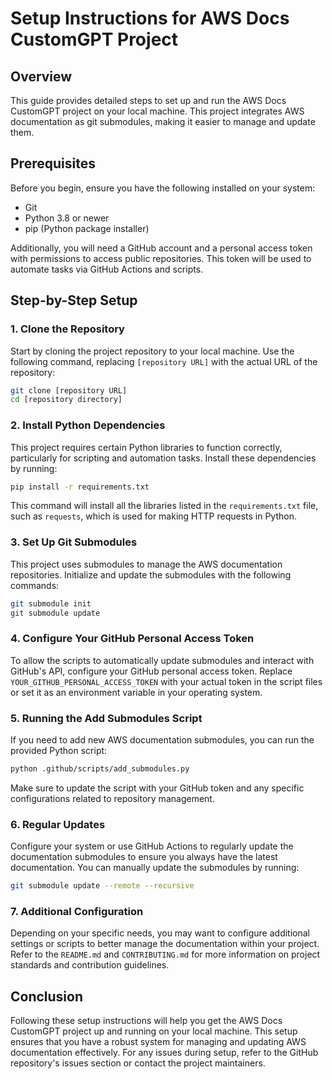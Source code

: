 # Setup Instructions for AWS Docs CustomGPT Project

## Overview

This guide provides detailed steps to set up and run the AWS Docs CustomGPT project on your local machine. This project integrates AWS documentation as git submodules, making it easier to manage and update them.

## Prerequisites

Before you begin, ensure you have the following installed on your system:
- Git
- Python 3.8 or newer
- pip (Python package installer)

Additionally, you will need a GitHub account and a personal access token with permissions to access public repositories. This token will be used to automate tasks via GitHub Actions and scripts.

## Step-by-Step Setup

### 1. Clone the Repository

Start by cloning the project repository to your local machine. Use the following command, replacing `[repository URL]` with the actual URL of the repository:

```bash
git clone [repository URL]
cd [repository directory]
```

### 2. Install Python Dependencies

This project requires certain Python libraries to function correctly, particularly for scripting and automation tasks. Install these dependencies by running:

```bash
pip install -r requirements.txt
```

This command will install all the libraries listed in the `requirements.txt` file, such as `requests`, which is used for making HTTP requests in Python.

### 3. Set Up Git Submodules

This project uses submodules to manage the AWS documentation repositories. Initialize and update the submodules with the following commands:

```bash
git submodule init
git submodule update
```

### 4. Configure Your GitHub Personal Access Token

To allow the scripts to automatically update submodules and interact with GitHub's API, configure your GitHub personal access token. Replace `YOUR_GITHUB_PERSONAL_ACCESS_TOKEN` with your actual token in the script files or set it as an environment variable in your operating system.

### 5. Running the Add Submodules Script

If you need to add new AWS documentation submodules, you can run the provided Python script:

```bash
python .github/scripts/add_submodules.py
```

Make sure to update the script with your GitHub token and any specific configurations related to repository management.

### 6. Regular Updates

Configure your system or use GitHub Actions to regularly update the documentation submodules to ensure you always have the latest documentation. You can manually update the submodules by running:

```bash
git submodule update --remote --recursive
```

### 7. Additional Configuration

Depending on your specific needs, you may want to configure additional settings or scripts to better manage the documentation within your project. Refer to the `README.md` and `CONTRIBUTING.md` for more information on project standards and contribution guidelines.

## Conclusion

Following these setup instructions will help you get the AWS Docs CustomGPT project up and running on your local machine. This setup ensures that you have a robust system for managing and updating AWS documentation effectively. For any issues during setup, refer to the GitHub repository's issues section or contact the project maintainers.